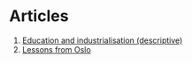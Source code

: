 # Articles
1. [Education and industrialisation (descriptive)](articles/descriptives)
2. [Lessons from Oslo](articles/oslo)
